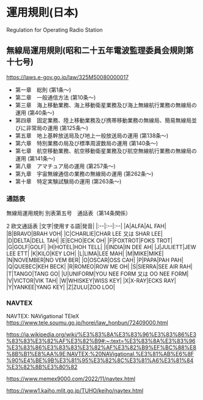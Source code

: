 # 運用規則(日本)
Regulation for Operating Radio Station

## 無線局運用規則(昭和二十五年電波監理委員会規則第十七号)
https://laws.e-gov.go.jp/law/325M50080000017

- 第一章　総則 (第1条～)
- 第二章　一般通信方法 (第10条～)
- 第三章　海上移動業務、海上移動衛星業務及び海上無線航行業務の無線局の運用 (第40条～)
- 第四章　固定業務、陸上移動業務及び携帯移動業務の無線局、簡易無線局並びに非常局の運用 (第125条～)
- 第五章　地上基幹放送局及び地上一般放送局の運用 (第138条～)
- 第六章　特別業務の局及び標準周波数局の運用 (第140条～)
- 第七章　航空移動業務、航空移動衛星業務及び航空無線航行業務の無線局の運用 (第141条～)
- 第八章　アマチュア局の運用 (第257条～)
- 第九章　宇宙無線通信の業務の無線局の運用 (第262条～)
- 第十章　特定実験試験局の運用 (第263条～)


### 通話表
無線局運用規則 別表第五号　通話表（第14条関係）

2 欧文通話表
|文字|使用する語|発音|
|:--|:--|:--|
|A|ALFA|AL FAH|
|B|BRAVO|BRAH VOH|
|C|CHARLIE|CHAR LEE 又は SHAR LEE|
|D|DELTA|DELL TAH|
|E|ECHO|ECK OH|
|F|FOXTROT|FOKS TROT|
|G|GOLF|GOLF|
|H|HOTEL|HOH TELL|
|I|INDIA|IN DEE AH|
|J|JULIETT|JEW LEE ETT|
|K|KILO|KEY LOH|
|L|LIMA|LEE MAH|
|M|MIKE|MIKE|
|N|NOVEMBER|NO VEM BER|
|O|OSCAR|OSS CAH|
|P|PAPA|PAH PAH|
|Q|QUEBEC|KEH BECK|
|R|ROMEO|ROW ME OH|
|S|SIERRA|SEE AIR RAH|
|T|TANGO|TANG GO|
|U|UNIFORM|YOU NEE FORM 又は OO NEE FORM|
|V|VICTOR|VIK TAH|
|W|WHISKEY|WISS KEY|
|X|X-RAY|ECKS RAY|
|Y|YANKEE|YANG KEY|
|Z|ZULU|ZOO LOO|




### NAVTEX
NAVTEX: NAVigational TEleX
https://www.tele.soumu.go.jp/horei/law_honbun/72409000.html


https://ja.wikipedia.org/wiki/%E3%83%8A%E3%83%96%E3%83%86%E3%83%83%E3%82%AF%E3%82%B9#:~:text=%E3%83%8A%E3%83%96%E3%83%86%E3%83%83%E3%82%AF%E3%82%B9%EF%BC%88%E8%8B%B1%E8%AA%9E:NAVTEX;%20NAVigational,%E3%81%AB%E6%8F%90%E4%BE%9B%E3%81%95%E3%82%8C%E3%81%A6%E3%81%84%E3%82%8B%E3%80%82

https://www.memex9000.com/2022/11/navtex.html

https://www1.kaiho.mlit.go.jp/TUHO/keiho/navtex.html







